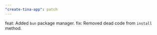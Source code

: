 ```yaml
---
"create-tina-app": patch
---
```


feat: Added `bun` package manager.
fix: Removed dead code from `install` method.
